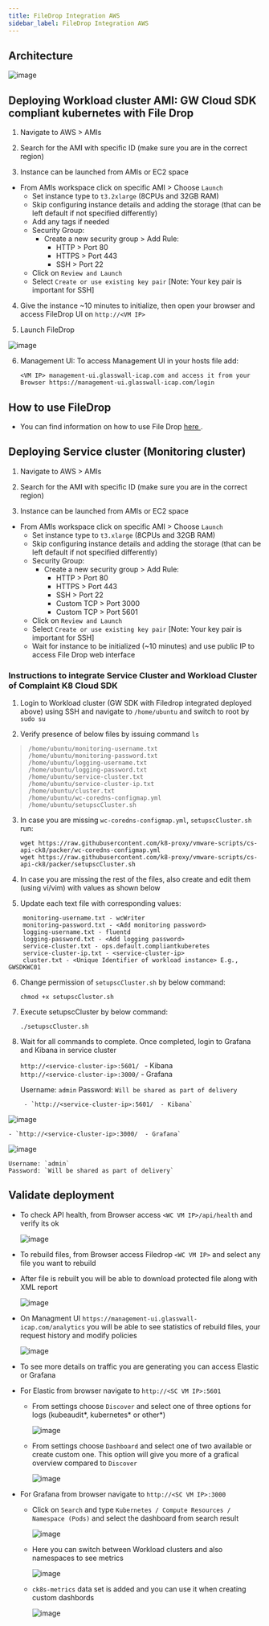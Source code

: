 ```yaml
---
title: FileDrop Integration AWS
sidebar_label: FileDrop Integration AWS
---
```


## Architecture
![image](https://user-images.githubusercontent.com/60857664/115548813-2f7f2800-a2a8-11eb-8ba3-e7569db39fe0.png)


## Deploying Workload cluster AMI: GW Cloud SDK compliant kubernetes with File Drop

1. Navigate to AWS > AMIs

2. Search for the AMI with specific ID (make sure you are in the correct region)

3. Instance can be launched from AMIs or EC2 space
- From AMIs workspace click on specific AMI > Choose `Launch` 
    - Set instance type to `t3.2xlarge` (8CPUs and 32GB RAM)
    - Skip configuring instance details and adding the storage (that can be left default if not specified differently)
    - Add any tags if needed
    - Security Group: 
      - Create a new security group > Add Rule:
        - HTTP > Port 80 
        - HTTPS > Port 443 
        - SSH > Port 22
    - Click on `Review and Launch`
    - Select `Create or use existing key pair` [Note: Your key pair is important for SSH]
 
 4. Give the instance ~10 minutes to initialize, then open your browser and access FileDrop UI on `http://<VM IP>`

 5. Launch FileDrop

![image](https://user-images.githubusercontent.com/70196799/116584746-f4b86800-a917-11eb-9191-28c0edc41c29.png)

 6. Management UI: To access Management UI in your hosts file add:

     ```
     <VM IP> management-ui.glasswall-icap.com and access it from your Browser https://management-ui.glasswall-icap.com/login
     ```
## How to use FileDrop

- You can find information on how to use File Drop [ here ](https://k8-proxy.github.io/k8-proxy-documentation/docs/products/filedrop/fd-howto).


## Deploying Service cluster (Monitoring cluster)

1. Navigate to AWS > AMIs

2. Search for the AMI with specific ID (make sure you are in the correct region)

3. Instance can be launched from AMIs or EC2 space
- From AMIs workspace click on specific AMI > Choose `Launch` 
    - Set instance type to `t3.xlarge` (8CPUs and 32GB RAM)
    - Skip configuring instance details and adding the storage (that can be left default if not specified differently)
    - Security Group: 
      - Create a new security group > Add Rule:
        - HTTP > Port 80 
        - HTTPS > Port 443 
        - SSH > Port 22
        - Custom TCP > Port 3000
        - Custom TCP > Port 5601
    - Click on `Review and Launch`
    - Select `Create or use existing key pair` [Note: Your key pair is important for SSH]
    - Wait for instance to be initialized (~10 minutes) and use public IP to access File Drop web interface

### Instructions to integrate Service Cluster and Workload Cluster of Complaint K8 Cloud SDK
1. Login to Workload cluster (GW SDK with Filedrop integrated deployed above) using SSH and navigate to `/home/ubuntu` and switch to root by `sudo su`

2. Verify presence of below files by issuing command `ls`

>     /home/ubuntu/monitoring-username.txt
>     /home/ubuntu/monitoring-password.txt
>     /home/ubuntu/logging-username.txt
>     /home/ubuntu/logging-password.txt
>     /home/ubuntu/service-cluster.txt
>     /home/ubuntu/service-cluster-ip.txt
>     /home/ubuntu/cluster.txt
>     /home/ubuntu/wc-coredns-configmap.yml
>     /home/ubuntu/setupscCluster.sh


3. In case you are missing `wc-coredns-configmap.yml`, `setupscCluster.sh` run: 
   ```
   wget https://raw.githubusercontent.com/k8-proxy/vmware-scripts/cs-api-ck8/packer/wc-coredns-configmap.yml
   wget https://raw.githubusercontent.com/k8-proxy/vmware-scripts/cs-api-ck8/packer/setupscCluster.sh
   ```

4. In case you are missing the rest of the files, also create and edit them (using vi/vim) with values as shown below

5. Update each text file with corresponding values:

```
    monitoring-username.txt - wcWriter
    monitoring-password.txt - <Add monitoring password>
    logging-username.txt - fluentd
    logging-password.txt - <Add logging password>
    service-cluster.txt - ops.default.compliantkuberetes
    service-cluster-ip.txt - <service-cluster-ip>
    cluster.txt - <Unique Identifier of workload instance> E.g., GWSDKWC01
```

6. Change permission of `setupscCluster.sh` by below command:

    `chmod +x setupscCluster.sh`

7. Execute setupscCluster by below command:

    `./setupscCluster.sh`

8. Wait for all commands to complete. Once completed, login to Grafana and Kibana in service cluster

   `http://<service-cluster-ip>:5601/ ` - Kibana   
    `http://<service-cluster-ip>:3000/`  - Grafana

    Username: `admin`
    Password: `Will be shared as part of delivery`
    
        - `http://<service-cluster-ip>:5601/  - Kibana`
    
![image](https://user-images.githubusercontent.com/70196799/116581348-86be7180-a914-11eb-9918-28bd100c49f7.png)
        
    - `http://<service-cluster-ip>:3000/  - Grafana`
    
![image](https://user-images.githubusercontent.com/70196799/116581366-8c1bbc00-a914-11eb-8efe-fd9131b67b62.png)

    Username: `admin`
    Password: `Will be shared as part of delivery`
    

## Validate deployment
- To check API health, from Browser access `<WC VM IP>/api/health` and verify its ok

    ![image](https://user-images.githubusercontent.com/70108899/116484783-179c3b00-a88a-11eb-9c79-c70e10847bed.png)
  
- To rebuild files, from Browser access Filedrop `<WC VM IP>` and select any file you want to rebuild 
- After file is rebuilt you will be able to download protected file along with XML report

    ![image](https://user-images.githubusercontent.com/70108899/116483290-13225300-a887-11eb-9187-2327fc559a47.png)
    
- On Managment UI `https://management-ui.glasswall-icap.com/analytics` you will be able to see statistics of rebuild files, your request history and modify policies

    ![image](https://user-images.githubusercontent.com/70108899/116484583-a8264b80-a889-11eb-8cdd-e06627ddf1e8.png)
    
- To see more details on traffic you are generating you can access Elastic or Grafana
- For Elastic from browser navigate to `http://<SC VM IP>:5601`
   - From settings choose `Discover` and select one of three options for logs (kubeaudit*, kubernetes* or other*)
   
        ![image](https://user-images.githubusercontent.com/70108899/116484905-53370500-a88a-11eb-8477-d55c1db73519.png)
        
   - From settings choose `Dashboard` and select one of two available or create custom one. This option will give you more of a grafical overview compared to `Discover`
   
        ![image](https://user-images.githubusercontent.com/70108899/116485151-cf314d00-a88a-11eb-99d7-b5a7e1d15a91.png)
     
- For Grafana from browser navigate to `http://<SC VM IP>:3000`

   - Click on `Search` and type `Kubernetes / Compute Resources / Namespace (Pods)` and select the dashboard from search result

        ![image](https://user-images.githubusercontent.com/64204445/116515131-85c41a80-a8e9-11eb-9d98-cf26f9b6f4e4.png)
        
   - Here you can switch between Workload clusters and also namespaces to see metrics
   
        ![image](https://user-images.githubusercontent.com/64204445/116515563-14d13280-a8ea-11eb-900b-58fe934cad07.png)


   - `ck8s-metrics` data set is added and you can use it when creating custom dashbords
  
        ![image](https://user-images.githubusercontent.com/70108899/116485399-65fe0980-a88b-11eb-84ba-0d4e7d77c379.png)
